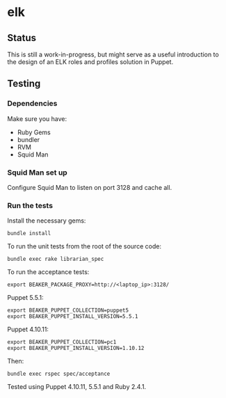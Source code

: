 # elk

## Status

This is still a work-in-progress, but might serve as a useful introduction to the design of an ELK roles and profiles solution in Puppet.

## Testing

### Dependencies

Make sure you have:

* Ruby Gems
* bundler
* RVM
* Squid Man

### Squid Man set up

Configure Squid Man to listen on port 3128 and cache all.

### Run the tests

Install the necessary gems:

~~~ text
bundle install
~~~

To run the unit tests from the root of the source code:

~~~ text
bundle exec rake librarian_spec
~~~

To run the acceptance tests:

~~~ text
export BEAKER_PACKAGE_PROXY=http://<laptop_ip>:3128/
~~~

Puppet 5.5.1:

~~~ text
export BEAKER_PUPPET_COLLECTION=puppet5
export BEAKER_PUPPET_INSTALL_VERSION=5.5.1
~~~

Puppet 4.10.11:

~~~ text
export BEAKER_PUPPET_COLLECTION=pc1
export BEAKER_PUPPET_INSTALL_VERSION=1.10.12
~~~

Then:

~~~ text
bundle exec rspec spec/acceptance
~~~

Tested using Puppet 4.10.11, 5.5.1 and Ruby 2.4.1.
